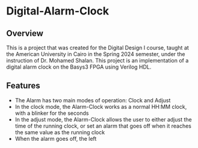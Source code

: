 # Digital-Alarm-Clock
## Overview
This is a project that was created for the Digital Design I course, taught at the American University in Cairo in the Spring 2024 semester, under the instruction of Dr. Mohamed Shalan.
This project is an implementation of a digital alarm clock on the Basys3 FPGA using Verilog HDL.
## Features
* The Alarm has two main modes of operation: Clock and Adjust
* In the clock mode, the Alarm-Clock works as a normal HH:MM clock, with a blinker for the seconds
* In the adjust mode, the Alarm-Clock allows the user to either adjust the time of the running clock, or set an alarm that goes off when it reaches the same value as the running clock
* When the alarm goes off, the left  
 
